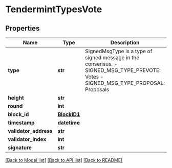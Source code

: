 # TendermintTypesVote

## Properties
Name | Type | Description | Notes
------------ | ------------- | ------------- | -------------
**type** | **str** | SignedMsgType is a type of signed message in the consensus.   - SIGNED_MSG_TYPE_PREVOTE: Votes  - SIGNED_MSG_TYPE_PROPOSAL: Proposals | [optional] [default to 'SIGNED_MSG_TYPE_UNKNOWN']
**height** | **str** |  | [optional] 
**round** | **int** |  | [optional] 
**block_id** | [**BlockID1**](BlockID1.md) |  | [optional] 
**timestamp** | **datetime** |  | [optional] 
**validator_address** | **str** |  | [optional] 
**validator_index** | **int** |  | [optional] 
**signature** | **str** |  | [optional] 

[[Back to Model list]](../README.md#documentation-for-models) [[Back to API list]](../README.md#documentation-for-api-endpoints) [[Back to README]](../README.md)

